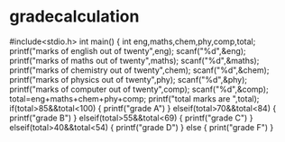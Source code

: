 # gradecalculation
#include<stdio.h>
int main()
{
  int eng,maths,chem,phy,comp,total;
  printf("marks of english out of twenty",eng);
  scanf("%d",&eng);
  printf("marks of maths out of twenty",maths);
  scanf("%d",&maths); 
  printf("marks of chemistry out of twenty",chem);
  scanf("%d",&chem);
  printf("marks of physics out of twenty",phy);
  scanf("%d",&phy);
   printf("marks of computer out of twenty",comp);
  scanf("%d",&comp);
  total=eng+maths+chem+phy+comp;
  printf("total marks are ",total);
  if(total>85&&total<100)
  {
    printf("grade A")
  }
  elseif(total>70&&total<84)
  {
    printf("grade B")
  }
  elseif(total>55&&total<69)
  {
    printf("grade C")
  }
  elseif(total>40&&total<54)
  {
    printf("grade D")
  }
  else
  {
    print("grade F")
  }  
